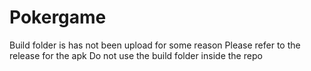 # Pokergame

Build folder is has not been upload for some reason
Please refer to the release for the apk
Do not use the build folder inside the repo
